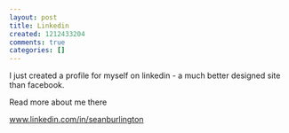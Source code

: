```yaml
---
layout: post
title: Linkedin
created: 1212433204
comments: true
categories: []
---
```

<p>
I just created a profile for myself on linkedin - a much better designed site than facebook.  
</p>
<p>
Read more about me there 
</p>
<p>
<a href="http://www.linkedin.com/in/seanburlington">www.linkedin.com/in/seanburlington</a>
</p>
